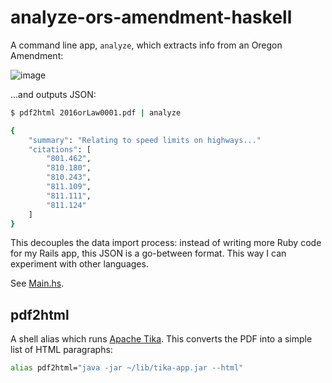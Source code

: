 # analyze-ors-amendment-haskell

A command line app, `analyze`, which extracts info from an Oregon Amendment:


![image](https://raw.githubusercontent.com/dogweather/analyze-ors-amendment-haskell/master/fixtures/typical-pdf.png)

...and outputs JSON:

```sh
$ pdf2html 2016orLaw0001.pdf | analyze

{
    "summary": "Relating to speed limits on highways..."
    "citations": [
        "801.462",
        "810.180",
        "810.243",
        "811.109",
        "811.111",
        "811.124"
    ]
}
```

This decouples the data import process: instead of writing more Ruby code for my Rails app, this JSON is a go-between format. This way I can experiment with other languages.


See [Main.hs](https://github.com/dogweather/analyze-ors-amendment-haskell/blob/master/analyze/src/Main.hs).

## pdf2html

A shell alias which runs [Apache Tika](https://tika.apache.org/). This converts the PDF into a simple list of HTML paragraphs:

```bash
alias pdf2html="java -jar ~/lib/tika-app.jar --html"
```
